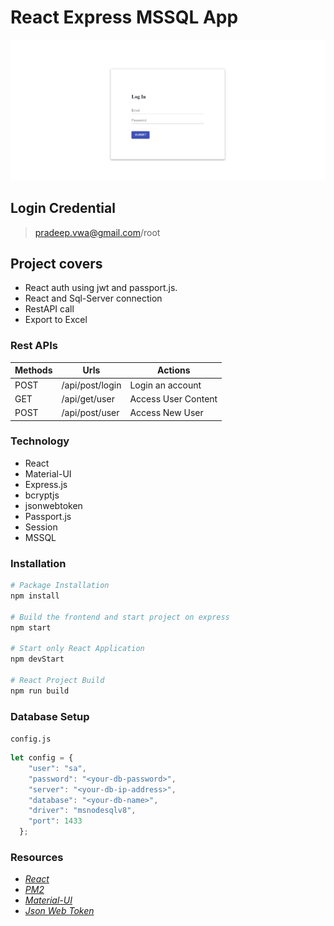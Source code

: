 # React Express MSSQL App

<img src="assets/react-store.gif" alt="React Store" />

## Login Credential

> pradeep.vwa@gmail.com/root

## Project covers

* React auth using jwt and passport.js.
* React and Sql-Server connection
* RestAPI call
* Export to Excel

### Rest APIs

| Methods | Urls             | Actions             |
|---------|------------------|---------------------|
| POST    | /api/post/login  | Login an account    |
| GET     | /api/get/user    | Access User Content |
| POST    | /api/post/user   | Access New User     |

### Technology

* React
* Material-UI
* Express.js
* bcryptjs
* jsonwebtoken
* Passport.js
* Session
* MSSQL

### Installation

```bash
# Package Installation
npm install

# Build the frontend and start project on express
npm start

# Start only React Application
npm devStart

# React Project Build
npm run build
```

### Database Setup

`config.js`

```js
let config = {
    "user": "sa",
    "password": "<your-db-password>",
    "server": "<your-db-ip-address>",
    "database": "<your-db-name>",
    "driver": "msnodesqlv8",
    "port": 1433
  };
```

### Resources

* *[React](https://reactjs.org/)*
* *[PM2](https://pm2.keymetrics.io/)*
* *[Material-UI](https://material-ui.com/)*
* *[Json Web Token](https://github.com/auth0/node-jsonwebtoken)*
